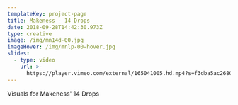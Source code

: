 ```yaml
---
templateKey: project-page
title: Makeness - 14 Drops
date: 2018-09-28T14:42:30.973Z
type: creative
image: /img/mn14d-00.jpg
imageHover: /img/mnlp-00-hover.jpg
slides:
  - type: video
    url: >-
      https://player.vimeo.com/external/165041005.hd.mp4?s=f3dba5ac2680ffa8bca8eab82280a64ca5ace23b&profile_id=119
---
```

Visuals for Makeness' 14 Drops
